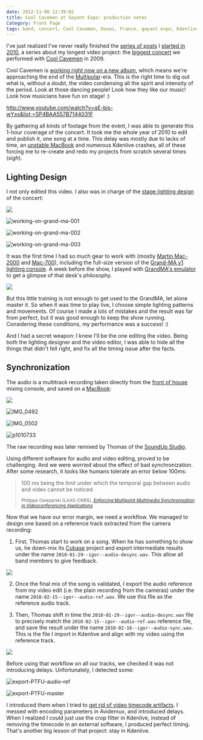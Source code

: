 ```yaml
---
date: 2012-11-06 12:39:02
title: Cool Cavemen at Gayant Expo: production notes
Category: Front Page
tags: band, concert, Cool Cavemen, Douai, France, gayant expo, Kdenlive, Stage Lighting, live, SoundUp studio, Video, YouTube
---
```


I've just realized I've never really finished the
[series of posts](http://kevin.deldycke.com/tag/gayant-expo/) I
[started in 2010](http://kevin.deldycke.com/2010/01/cool-cavemen-live-gayant-expo-first-video-released/),
a series about my longest video project: the
[biggest concert](http://coolcavemen.com/2009/concert-a-gayant-expo-les-photos/)
we performed with [Cool Cavemen](http://coolcavemen.com) in 2009.

Cool Cavemen is
[working right now on a new album](http://coolcavemen.com/2011/le-grand-retour/),
which means we're approaching the end of the
[Multipolar](http://coolcavemen.bandcamp.com/album/multipolar)-era. This is the
right time to dig out what is, without a doubt, the video condensing all the
spirit and intensity of the period. Look at those dancing people! Look how they
like our music! Look how musicians have fun on stage! :)

http://www.youtube.com/watch?v=qE-bis-wYxs&list;=SP4BAA557B7144031F

By gathering all kinds of footage from the event, I was able to generate this
1-hour coverage of the concert. It took me the whole year of 2010 to edit and
publish it, one song at a time. This delay was mostly due to lacks of time, an
[unstable MacBook](http://kevin.deldycke.com/2009/12/macosx-is-irritating/comment-page-1/#comment-8006)
and numerous Kdenlive crashes, all of these forcing me to re-create and redo my
projects from scratch several times (_sigh_).

## Lighting Design

I not only edited this video. I also was in charge of the
[stage lighting design](http://www.amazon.com/s/?_encoding=UTF8&camp=1789&creative=390957&field-keywords=Stage%20Lighting%20Design&linkCode=ur2&rh=i%3Aaps%2Ck%3AStage%20Lighting%20Design&tag=kevideld-20&url=search-alias%3Daps)
of the concert:

![](https://www.assoc-amazon.com/e/ir?t=kevideld-20&l=ur2&o=1)

![working-on-grand-ma-001](/uploads/2012/working-on-grand-ma-001.jpg)

![working-on-grand-ma-002](/uploads/2012/working-on-grand-ma-002.jpg)

![working-on-grand-ma-003](/uploads/2012/working-on-grand-ma-003.jpg)

It was the first time I had so much gear to work with (mostly
[Martin Mac-2000](http://www.martin.com/product/product.asp?product=mac2000profile)
and [Mac-700](http://martin.com/product/product.asp?product=mac700profile)),
including the full-size version of the
[Grand-MA v1 lighting console](http://en.audiofanzine.com/automatic-lighting-console/ma-lighting/GrandMA-Fullsize/).
A week before the show, I played with
[GrandMA's emulator](http://www.malighting.com/en/products/control/grandma-onpc.html)
to get a glimpse of that desk's philosophy.

![](/uploads/2012/grand-ma-onpc-simulation.png)

But this little training is not enough to get used to the GrandMA, let alone
master it. So when it was time to play live, I choose simple lighting patterns
and movements. Of course I made a lots of mistakes and the result was far from
perfect, but it was good enough to keep the show running. Considering these
conditions, my performance was a success! :)

And I had a secret weapon: I knew I'll be the one editing the video. Being both
the lighting designer and the video editor, I was able to hide all the things
that didn't fell right, and fix all the timing issue after the facts.

## Synchronization

The audio is a multitrack recording taken directly from the
[front of house](http://en.wikipedia.org/wiki/Front_of_House) mixing console,
and saved on a
[MacBook](http://www.amazon.com/s/?_encoding=UTF8&camp=1789&creative=390957&field-keywords=apple%20macbook&linkCode=ur2&rh=i%3Aaps%2Ck%3Aapple%20macbook&tag=kevideld-20&url=search-alias%3Daps):

![](https://www.assoc-amazon.com/e/ir?t=kevideld-20&l=ur2&o=1)

![IMG_0492](/uploads/2012/IMG_0492.jpg)

![IMG_0502](/uploads/2012/IMG_0502.jpg)

![p1010733](/uploads/2012/p1010733.jpg)

The raw recording was later remixed by Thomas of the
[SoundUp Studio](http://soundupstudio.com/).

Using different software for audio and video editing, proved to be challenging.
And we were worried about the effect of bad synchronization. After some
research, it looks like humans tolerate an error below 100ms:

<blockquote>
  <p>100 ms being the limit under which the temporal gap between audio and video
  cannot be noticed.</p>
  <small>Philippe Owezarski (LAAS-CNRS), <cite title="Enforcing Multipoint
  Multimedia Synchronisation in Videoconferencing Applications"><a
  href="http://books.google.fr/books?id=3IdKbKOxZL4C&amp;pg=PA69&amp;lpg=PA69">
  Enforcing Multipoint Multimedia Synchronisation in Videoconferencing
  Applications</a></cite></small>
</blockquote>

Now that we have our error margin, we need a workflow. We managed to design one
based on a reference track extracted from the camera recording:

  1. First, Thomas start to work on a song. When he has something to show us, he
     down-mix its
     [Cubase](http://www.amazon.com/s/?_encoding=UTF8&camp=1789&creative=390957&field-keywords=Steinberg%20Cubase&linkCode=ur2&rh=i%3Aaps%2Ck%3ASteinberg%20Cubase&tag=kevideld-20&url=search-alias%3Daps)
     project and export intermediate results under the name
     `2010-01-29--igor--audio-desync.wav`. This allow all band members to give
     feedback.

![](https://www.assoc-amazon.com/e/ir?t=kevideld-20&l=ur2&o=1)

  2. Once the final mix of the song is validated, I export the audio reference
     from my video edit (i.e. the plain recording from the cameras) under the
     name `2010-02-15--igor--audio-ref.wav`. We use this file as the reference
     audio track.

  3. Then, Thomas shift in time the `2010-01-29--igor--audio-desync.wav` file to
     precisely match the `2010-02-15--igor--audio-ref.wav` reference file, and
     save the result under the name `2010-02-16--igor--audio-sync.wav`. This is
     the file I import in Kdenlive and align with my video using the reference
     track.

![](/uploads/2012/kdenlive-fusion-timeline.png)

Before using that workflow on all our tracks, we checked it was not introducing
delays. Unfortunately, I detected some:

![export-PTFU-audio-ref](/uploads/2012/export-PTFU-audio-ref.png)

![export-PTFU-master](/uploads/2012/export-PTFU-master.png)

I introduced them when I tried to
[get rid of video timecode artifacts](http://kevin.deldycke.com/2010/01/remove-videotape-timecode/).
I messed with encoding parameters in Avidemux, and introduced delays. When I
realized I could just use the crop filter in Kdenlive, instead of removing the
timecode in an external software, I produced perfect timing. That's another big
lesson of that project: stay in Kdenlive.
